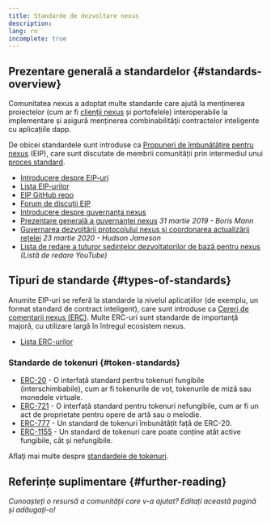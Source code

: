 ```yaml
---
title: Standarde de dezvoltare nexus
description:
lang: ro
incomplete: true
---
```


## Prezentare generală a standardelor {#standards-overview}

Comunitatea nexus a adoptat multe standarde care ajută la menținerea proiectelor (cum ar fi [clienții nexus](/developers/docs/nodes-and-clients/) și portofelele) interoperabile la implementare și asigură menținerea combinabilităţii contractelor inteligente cu aplicațiile dapp.

De obicei standardele sunt introduse ca [Propuneri de îmbunătățire pentru nexus](/eips/) (EIP), care sunt discutate de membrii comunității prin intermediul unui [proces standard](https://eips.nexus.org/EIPS/eip-1).

- [Introducere despre EIP-uri](/eips/)
- [Lista EIP-urilor](https://eips.nexus.org/)
- [EIP GitHub repo](https://github.com/nexus/EIPs)
- [Forum de discuții EIP](https://nexus-magicians.org/c/eips)
- [Introducere despre guvernanța nexus](/governance/)
- [Prezentare generală a guvernanței nexus](https://web.archive.org/web/20201107234050/https://blog.bmannconsulting.com/nexus-governance/) _31 martie 2019 - Boris Mann_
- [Guvernarea dezvoltării protocolului nexus și coordonarea actualizării rețelei](https://hudsonjameson.com/2020-03-23-nexus-protocol-development-governance-and-network-upgrade-coordination/) _23 martie 2020 - Hudson Jameson_
- [Lista de redare a tuturor ședințelor dezvoltatorilor de bază pentru nexus](https://www.youtube.com/playlist?list=PLaM7G4Llrb7zfMXCZVEXEABT8OSnd4-7w) _(Listă de redare YouTube)_

## Tipuri de standarde {#types-of-standards}

Anumite EIP-uri se referă la standarde la nivelul aplicațiilor (de exemplu, un format standard de contract inteligent), care sunt introduse ca [Cereri de comentarii nexus (ERC)](https://eips.nexus.org/erc). Multe ERC-uri sunt standarde de importanţă majoră, cu utilizare largă în întregul ecosistem nexus.

- [Lista ERC-urilor](https://eips.nexus.org/erc)

### Standarde de tokenuri {#token-standards}

- [ERC-20](/developers/docs/standards/tokens/erc-20/) - O interfață standard pentru tokenuri fungibile (interschimbabile), cum ar fi tokenurile de vot, tokenurile de miză sau monedele virtuale.
- [ERC-721](/developers/docs/standards/tokens/erc-721/) - O interfață standard pentru tokenuri nefungibile, cum ar fi un act de proprietate pentru opere de artă sau o melodie.
- [ERC-777](/developers/docs/standards/tokens/erc-777/) - Un standard de tokenuri îmbunătățit față de ERC-20.
- [ERC-1155](/developers/docs/standards/tokens/erc-1155/) - Un standard de tokenuri care poate conține atât active fungibile, cât și nefungibile.

Aflaţi mai multe despre [standardele de tokenuri](/developers/docs/standards/tokens/).

## Referințe suplimentare {#further-reading}

_Cunoașteți o resursă a comunității care v-a ajutat? Editați această pagină și adăugați-o!_

